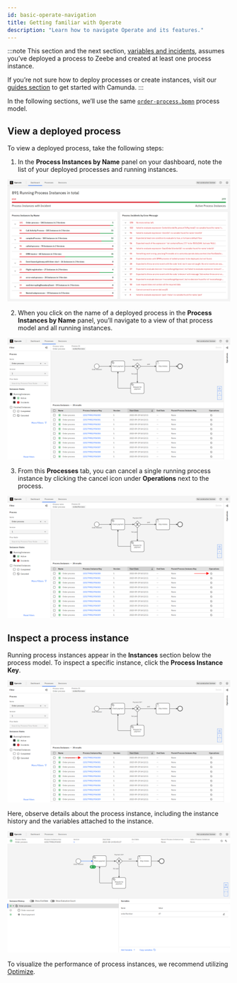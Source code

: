 ```yaml
---
id: basic-operate-navigation
title: Getting familiar with Operate
description: "Learn how to navigate Operate and its features."
---
```


:::note
This section and the next section, [variables and incidents](./resolve-incidents-update-variables.md), assumes you’ve deployed a process to Zeebe and created at least one process instance.

If you’re not sure how to deploy processes or create instances, visit our [guides section](/guides/introduction-to-camunda-8.md) to get started with Camunda.
:::

In the following sections, we’ll use the same [`order-process.bpmn`](/bpmn/operate/order-process.bpmn) process model.

## View a deployed process

To view a deployed process, take the following steps:

1. In the **Process Instances by Name** panel on your dashboard, note the list of your deployed processes and running instances.

![operate-view-process](./img/get-familiar-with-operate/operate-introduction.png)

2. When you click on the name of a deployed process in the **Process Instances by Name** panel, you’ll navigate to a view of that process model and all running instances.

![operate-view-process](./img/get-familiar-with-operate/operate-view-process.png)

3. From this **Processes** tab, you can cancel a single running process instance by clicking the cancel icon under **Operations** next to the process.

![operate-cancel-process-instance](./img/get-familiar-with-operate/operate-view-process-cancel.png)

## Inspect a process instance

Running process instances appear in the **Instances** section below the process model. To inspect a specific instance, click the **Process Instance Key**.

![operate-inspect-instance](./img/get-familiar-with-operate/operate-process-instance-id.png)

Here, observe details about the process instance, including the instance history and the variables attached to the instance.

![operate-view-instance-detail](./img/get-familiar-with-operate/operate-view-instance-detail.png)

To visualize the performance of process instances, we recommend utilizing [Optimize]($optimize$/components/what-is-optimize).
